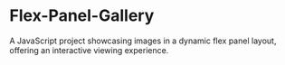 # Flex-Panel-Gallery
A JavaScript project showcasing images in a dynamic flex panel layout, offering an interactive viewing experience.
